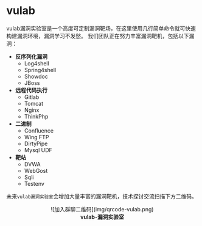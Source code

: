 # vulab

vulab漏洞实验室是一个高度可定制漏洞靶场，在这里使用几行简单命令就可快速构建漏洞环境，漏洞学习不发愁。
我们团队正在努力丰富漏洞靶机，包括以下漏洞：

- **反序列化漏洞**
  - Log4shell
  - Spring4shell
  - Showdoc
  - JBoss
- **远程代码执行**
  - Gitlab
  - Tomcat
  - Nginx
  - ThinkPhp
- **二进制**
  - Confluence
  - Wing FTP
  - DirtyPipe
  - Mysql UDF
- **靶站**
  - DVWA
  - WebGost
  - Sqli
  - Testenv

未来`vulab漏洞实验室`会增加大量丰富的漏洞靶机，技术探讨交流扫描下方二维码。

<div align="center">![加入群聊二维码](img/qrcode-vulab.png)</div>

<center><strong>vulab-漏洞实验室</strong></center>
